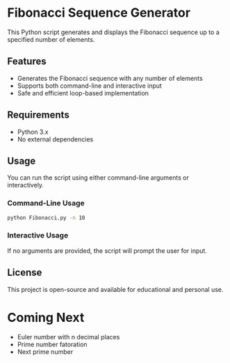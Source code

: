 # Fibonacci Sequence Generator

This Python script generates and displays the Fibonacci sequence up to a specified number of elements.

## Features
- Generates the Fibonacci sequence with any number of elements
- Supports both command-line and interactive input
- Safe and efficient loop-based implementation

## Requirements
- Python 3.x
- No external dependencies

## Usage

You can run the script using either command-line arguments or interactively.

### Command-Line Usage
```bash
python Fibonacci.py -n 10
```

### Interactive Usage
If no arguments are provided, the script will prompt the user for input.

## License
This project is open-source and available for educational and personal use.

# Coming Next
* Euler number with n decimal places
* Prime number fatoration
* Next prime number